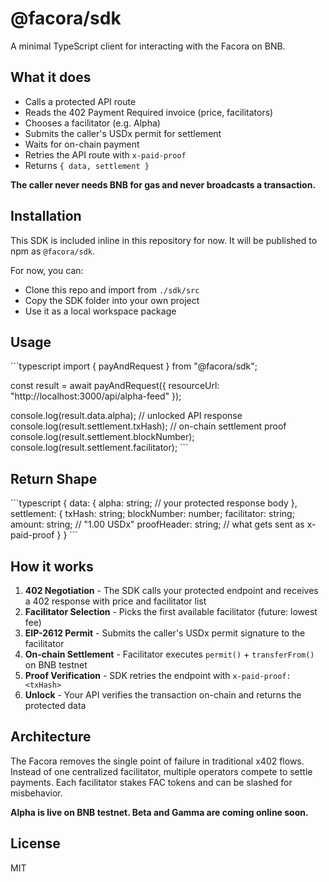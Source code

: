 # @facora/sdk

A minimal TypeScript client for interacting with the Facora on BNB.

## What it does

- Calls a protected API route
- Reads the 402 Payment Required invoice (price, facilitators)
- Chooses a facilitator (e.g. Alpha)
- Submits the caller's USDx permit for settlement
- Waits for on-chain payment
- Retries the API route with `x-paid-proof`
- Returns `{ data, settlement }`

**The caller never needs BNB for gas and never broadcasts a transaction.**

## Installation

This SDK is included inline in this repository for now. It will be published to npm as `@facora/sdk`.

For now, you can:
- Clone this repo and import from `./sdk/src`
- Copy the SDK folder into your own project
- Use it as a local workspace package

## Usage

\`\`\`typescript
import { payAndRequest } from "@facora/sdk";

const result = await payAndRequest({
  resourceUrl: "http://localhost:3000/api/alpha-feed"
});

console.log(result.data.alpha);           // unlocked API response
console.log(result.settlement.txHash);    // on-chain settlement proof
console.log(result.settlement.blockNumber);
console.log(result.settlement.facilitator);
\`\`\`

## Return Shape

\`\`\`typescript
{
  data: {
    alpha: string; // your protected response body
  },
  settlement: {
    txHash: string;
    blockNumber: number;
    facilitator: string;
    amount: string;      // "1.00 USDx"
    proofHeader: string; // what gets sent as x-paid-proof
  }
}
\`\`\`

## How it works

1. **402 Negotiation** - The SDK calls your protected endpoint and receives a 402 response with price and facilitator list
2. **Facilitator Selection** - Picks the first available facilitator (future: lowest fee)
3. **EIP-2612 Permit** - Submits the caller's USDx permit signature to the facilitator
4. **On-chain Settlement** - Facilitator executes `permit()` + `transferFrom()` on BNB testnet
5. **Proof Verification** - SDK retries the endpoint with `x-paid-proof: <txHash>`
6. **Unlock** - Your API verifies the transaction on-chain and returns the protected data

## Architecture

The Facora removes the single point of failure in traditional x402 flows. Instead of one centralized facilitator, multiple operators compete to settle payments. Each facilitator stakes FAC tokens and can be slashed for misbehavior.

**Alpha is live on BNB testnet. Beta and Gamma are coming online soon.**

## License

MIT

